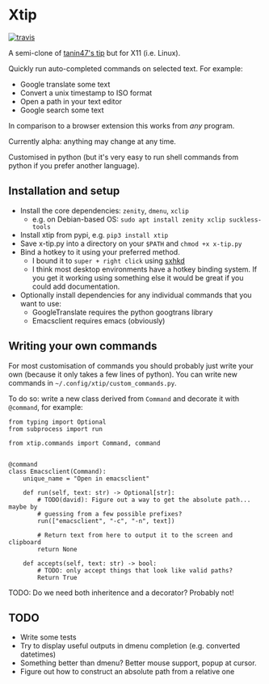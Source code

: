 # Xtip

[![travis](https://travis-ci.org/davidshepherd7/tip.svg?branch=master)](https://travis-ci.org/davidshepherd7/tip)

A semi-clone of [tanin47's tip](https://github.com/tanin47/tip) but for X11 (i.e. Linux).

Quickly run auto-completed commands on selected text. For example:

* Google translate some text
* Convert a unix timestamp to ISO format
* Open a path in your text editor
* Google search some text

In comparison to a browser extension this works from *any* program.

Currently alpha: anything may change at any time.

Customised in python (but it's very easy to run shell commands from python if
you prefer another language).


## Installation and setup

* Install the core dependencies: `zenity`, `dmenu`, `xclip`
  * e.g. on Debian-based OS: `sudo apt install zenity xclip suckless-tools`
* Install xtip from pypi, e.g. `pip3 install xtip`
* Save x-tip.py into a directory on your `$PATH` and `chmod +x x-tip.py`
* Bind a hotkey to it using your preferred method. 
  * I bound it to `super + right click` using [sxhkd](https://github.com/baskerville/sxhkd)
  * I think most desktop environments have a hotkey binding system. If you get it working using something else it would be great if you could add documentation.
* Optionally install dependencies for any individual commands that you want to use:
  * GoogleTranslate requires the python googtrans library
  * Emacsclient requires emacs (obviously)


## Writing your own commands


For most customisation of commands you should probably just write your own
(because it only takes a few lines of python). You can write new commands in
`~/.config/xtip/custom_commands.py`.

To do so: write a new class derived from `Command` and decorate it with
`@command`, for example:


```
from typing import Optional
from subprocess import run

from xtip.commands import Command, command


@command
class Emacsclient(Command):
    unique_name = "Open in emacsclient"

    def run(self, text: str) -> Optional[str]:
        # TODO(david): Figure out a way to get the absolute path... maybe by
        # guessing from a few possible prefixes?
        run(["emacsclient", "-c", "-n", text])

        # Return text from here to output it to the screen and clipboard
        return None

    def accepts(self, text: str) -> bool:
        # TODO: only accept things that look like valid paths?
        Return True
```

TODO: Do we need both inheritence and a decorator? Probably not!


## TODO

* Write some tests
* Try to display useful outputs in dmenu completion (e.g. converted datetimes)
* Something better than dmenu? Better mouse support, popup at cursor.
* Figure out how to construct an absolute path from a relative one
